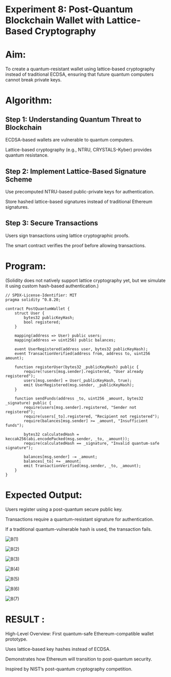 # Experiment 8: Post-Quantum Blockchain Wallet with Lattice-Based Cryptography
# Aim:
To create a quantum-resistant wallet using lattice-based cryptography instead of traditional ECDSA, ensuring that future quantum computers cannot break private keys.

# Algorithm:
## Step 1: Understanding Quantum Threat to Blockchain
ECDSA-based wallets are vulnerable to quantum computers.


Lattice-based cryptography (e.g., NTRU, CRYSTALS-Kyber) provides quantum resistance.


## Step 2: Implement Lattice-Based Signature Scheme
Use precomputed NTRU-based public-private keys for authentication.


Store hashed lattice-based signatures instead of traditional Ethereum signatures.


## Step 3: Secure Transactions
Users sign transactions using lattice cryptographic proofs.


The smart contract verifies the proof before allowing transactions.



# Program:

(Solidity does not natively support lattice cryptography yet, but we simulate it using custom hash-based authentication.)
```
// SPDX-License-Identifier: MIT
pragma solidity ^0.8.20;

contract PostQuantumWallet {
    struct User {
        bytes32 publicKeyHash;
        bool registered;
    }

    mapping(address => User) public users;
    mapping(address => uint256) public balances;

    event UserRegistered(address user, bytes32 publicKeyHash);
    event TransactionVerified(address from, address to, uint256 amount);

    function registerUser(bytes32 _publicKeyHash) public {
        require(!users[msg.sender].registered, "User already registered");
        users[msg.sender] = User(_publicKeyHash, true);
        emit UserRegistered(msg.sender, _publicKeyHash);
    }

    function sendFunds(address _to, uint256 _amount, bytes32 _signature) public {
        require(users[msg.sender].registered, "Sender not registered");
        require(users[_to].registered, "Recipient not registered");
        require(balances[msg.sender] >= _amount, "Insufficient funds");

        bytes32 calculatedHash = keccak256(abi.encodePacked(msg.sender, _to, _amount));
        require(calculatedHash == _signature, "Invalid quantum-safe signature");

        balances[msg.sender] -= _amount;
        balances[_to] += _amount;
        emit TransactionVerified(msg.sender, _to, _amount);
    }
}
```

# Expected Output:
Users register using a post-quantum secure public key.


Transactions require a quantum-resistant signature for authentication.


If a traditional quantum-vulnerable hash is used, the transaction fails.

![8(1)](https://github.com/user-attachments/assets/e21578b1-9908-411c-9335-64d8635f0b27)

![8(2)](https://github.com/user-attachments/assets/34a916c8-015c-4c0e-9184-60b20e181012)

![8(3)](https://github.com/user-attachments/assets/62adfe19-6849-4aaa-baa9-cfa952a77b4e)

![8(4)](https://github.com/user-attachments/assets/301d4992-f739-4742-b757-054baf0fb94b)

![8(5)](https://github.com/user-attachments/assets/5faa9646-8227-4231-9a3b-5d03ddd9a879)

![8(6)](https://github.com/user-attachments/assets/58e254ff-5a79-4e6f-a6e4-611475f0e171)

![8(7)](https://github.com/user-attachments/assets/b15919e4-ee34-4b62-80ae-b39a0daf66f0)

# RESULT : 
High-Level Overview:
First quantum-safe Ethereum-compatible wallet prototype.


Uses lattice-based key hashes instead of ECDSA.


Demonstrates how Ethereum will transition to post-quantum security.


Inspired by NIST’s post-quantum cryptography competition.
